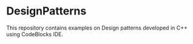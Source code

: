 # DesignPatterns
This repository contains examples on Design patterns developed in C++ using CodeBlocks IDE.
